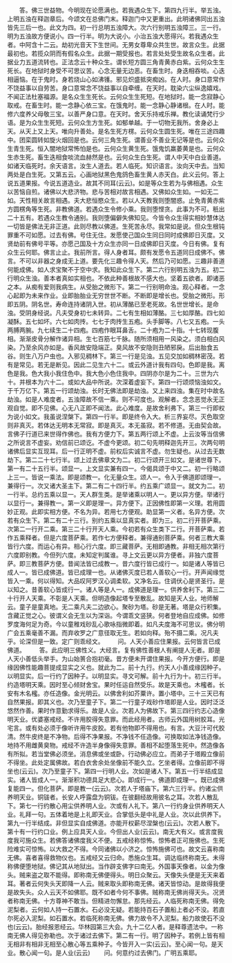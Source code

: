 <!-- { "loadSidebar": true } -->
　　答。佛三世益物。今明现在论愿满也。若我遇众生下。第四九行半。举五浊。上明五浊在释迦章后。今颂文在总佛门末。释迦门中又更重出。此明诸佛同出五浊皆先三后一也。此文为四。初一行总明五浊障大。次六行别明五浊障三。三一行。明为五浊故方便说小。四一行半。明为大说小。小治五浊大愿得兴。若我遇众生者。中阿含十二云。劫初光音天下生世间。无男女尊卑众共生世。故言众生。此据最初也。若揽众阴而有假名众生。此据一期受报也。若言处处受生故名众生者。此据业力五道流转也。正法念云十种众生。谓长短方圆三角青黄赤白紫。云何众生生死长。在地狱时身受不可思议苦。心念无量无边恶。在畜生时。身迭相吞啖。心迭相逼恼。在于鬼时。身若烧山心如沸镬。邪见炽盛抵突痴凶。在人时。身口意常作不饶益事以自劳苦。身口意常念不饶益事以自牵缠。在天时。耽染六尘纵逸嬉戏。不闻正法杜塞福源。是名众生生死长。云何众生生死短。在地狱时。能一念寂静心取戒。在畜生时。能一念静心依三宝。在饿鬼时。能一念静心静诸根。在人时。能修六度养父母敬三宝。以善严身口意。在天时。舍天乐持戒乐禅。教化读诵梵行少语。是为众生生死短。云何众生方生死。如郁单越。于一切物无我所。舍身必上天。从天上又上天。唯向升善处。是名生死方楞。云何众生圆生死。唯在三途四趣中。团栾圆转如旋火烟回是也。云何三角生死。谓善业不善业无记等是也。云何众生青生死。恒入闇地狱常怖怕是也。云何众生黄生死。饿鬼饥羸萎黄是也。云何众生赤生死。畜生迭相食啖流血赫然是也。云何众生白生死。谓人中天中白业善道。如诸天临死时。余天语言。汝生人道去。若人临死。知识语言。汝向天中去。当知两处是白生死。又第五云。心画地狱黑色鬼鸽色畜生黄人赤天白。此义云何。答上说五道果报。今说五道造业。故其不同耳(云云)。如是等众生若为与佛相遇。众生以苦恼自煎。诸佛以大悲济物。悲与苦相对故言相遇。又佛如众生如。一如无二如。天性相关故言相遇。夫大悲恒愍众生。若以人天教我则堕闇惑。止免青黄赤紫方圆楞角等生死。非教佛道。若遇众生令修小乘。我则堕悭贪。此事为不可。秖出二十五有。若遇众生教令通别。我则堕偏僻失佛知见。今皆令众生得实相妙慧体达一切皆是佛法无非正道。此则尽教以佛道。生死苦永尽。我常如是说。但众生根钝罪重不可如愿。过去有佛。号住无住。发愿使己国众生同日同时成佛即日灭度。又贤劫前有佛号平等。亦愿己国及十方众生亦同一日成佛即日灭度。今日有佛。复有众生云何耶。佛言止止。我前所言。得人身者耳。颇有发愿令五道同日成佛不。佛言。不可以非器之身成无上道。要先化三趣令得人天。然后乃可如愿。三趣非善道何能成佛。如人求宝聚不于空中求。我知此众生下。第二六行别明五浊为五。初二行明众生浊。善本者真如实相也。不依此种善根故不感大也。坚着五欲者。即诸恶之本。从痴有爱则我病生。从受胎之微形下。第二一行别明命浊。观心释者。一念心起即为未来作业。业即胎胎业无穷世世不断。不断即是增长也。受胎之微形。形即五阴。阴名世。寿命连持诸阴入世。初从薄酪已至老死故。名世世增长。是命浊。受阴身经说。凡夫受身初七未转异。二七有生相如薄酪。三七如厚酪。四七如凝酥。五七如坏。六七如肉抟。七七于肉抟生五疱。头手脚等。八七又五疱。一头两膊两腕。九七续生二十四疱。四疱作眼耳鼻舌。二十疱为二十指。十七转现腹相。渐渐皮骨分解作诸异相。生七百筋七千脉。随所须相用一风染之。须白相白风染。乃至余风亦如是。香风故安隐端正。臭风故不安隐则丑陋邪戾。后出胎食五谷。则生八万户虫也。入邪见稠林下。第三一行是见浊。五见交加如稠林密茂。若有是常见。若无是断见。因此二见生六十二。或云外道计我有四句。色即是我。离色是我。色大我小我住色中。我大色小色住我中。四阴亦尔是为二十。三世为六十。并根本为六十二。或如大品中所说。次深着虚妄下。第四一行颂烦恼浊如文。于千万亿下。第五一行颂劫浊。长时无佛法即是劫浊。又上来四浊。集在时中故名劫浊。如是人难度者。五浊障故不信一乘。则不可度也。观解者。念念恶觉永无正观自觉。即不见佛。心无八正即不闻法。此心难度。是故舍利弗下。第三一行即权为说小如文。我虽说涅槃下。第四一行半。即是终令入大。析三界妄尽。灭色取空则非真灭。若体达无明本无常寂。即是真灭。本无虽寂。若不修道。无由契会故。言佛子行道已来世得作佛也。我有方便力下。第五两行颂上不虚。上云汝等当信佛之所说言不虚妄。劝信前已颂讫。不虚今更颂。初二句先明释迦先开三。次两句明诸佛后显实互现耳。后一行正明不虚。前权后实诚言不虚。勿生疑也。从过去无数劫下。第二二十七行半。颂上过去佛章文为二。初二行颂开三如文。是诸世尊下。第一有二十五行半。颂显一。上文显实兼有四一。今偈具颂于中又二。初一行略颂上三一。皆说一乘法。即是颂教一。化无量众生。颂人一。令入于佛道即颂理一。兼得行一。次又诸大圣主下。第二有二十四行半。约五乘广颂显一。就文为二。初一行半。总约五乘以显一。天人群生类。是举诸乘以明人一。更以异方便。举诸行以显行一。兼得教一。第一义即是理一。异方便下。正因佛性即第一义理。若用圆妙正观。此即实相方便。不名为异。若用七方便观。助显第一义者。名异方便。次若有众生下。第二有二十三行。别约五乘以显真实者。即为三。初二行开菩萨乘。次第二一行开二乘。第三二十行开天人乘。今初若有众生类下二行。开菩萨乘。若作五乘释者。但是六度菩萨乘。若作七方便释者。兼得通别菩萨乘。何者三教大乘皆行六度。而运心有异。相心行六度。即三藏菩萨。无相即通教。非相无相次第行六度即别教。今但列六度。未知定判属谁。寻上文云更以异方便者。非独六度菩萨。即三教菩萨方便。昔闻法皆已成教一。昔六度行皆已成行一。如是诸人等皆已成人一。皆已成佛道。皆已成理一也。从诸佛灭度已若人善软心一行。开声闻缘觉皆入一乘。何以得知。大品叹阿罗汉心调柔软。又净名云。住调伏心是贤圣行。是以知之。昔善软心皆成行一。诸人等是人一。成佛道是理一。供养舍利下。第三二十行开人天乘。不彰是人天乘。但明造像起塔专至散乱。故知是天人业。地师解云。童子是童真地。无二乘凡夫二边欲心。聚砂为塔。砂是无著。塔是众行积集。含藏正觉之心。彼谓义会无生以为深诣。今谓乖文竖狭。何者登地自应成佛。如修罗度海何足为奇。今以童稚戏砂乱心歌咏指微即着。如凡夫度海不可思议。佛分明广会五乘毫善不漏。而弃收罗之广意径取无生。若如向释。殆不摄二乘。况凡夫乎。论深但是一致。定广则乖经文。
　　问。人天小善应住果报。云何皆言已成佛道。
　　答。此应明三佛性义。大经言。复有佛性善根人有阐提人无者。即是人天小善低头举手。为山始篑合抱初毫。昔方便未开谓住果报。今开方便行。即是缘因佛性能趣菩提成显实之义也。就此为二。前十九行。约天人小善成缘因种子。以明显实。后一行约了因种子。以明显实。寻文可解。前十九行为十。初三行半。约造塔明天乘。因时至心倾财舍宝。果时任运自然受乐。故是天乘也。木櫁者。长安有木名櫁。亦任造像。金光明云。以佛舍利如芥粟许。置小塔中。三十三天已有自然果报。即其义也。次乃至童子下。第二一行童子戏砂作塔即是人业。因时泛泛悠然作善。果时作意勤求得乐。故是人业。次若人为佛故下。第三四行约志心造像明天业。优婆塞戒经。不许用胶得失意罪。而此经用者。古师云外国用树胶耳。光宅言。或有处必须于像听许用牛皮胶。若有他物即不得用也。有言。大豆汁可代胶清。然牛皮终是不净物。后得不净果报。不净钱不任造像。可换取如法净钱造像。地持不用雌黄臭物。戒经不许造半身像得失意罪。善相不起堕落生死中。然造像各有所拟。若当堂佛必须坐。消息佛或坐或卧。行动佛必应立。而弟子于塔殿立像前不得坐。此处定属佛故。若白衣舍余处坐像前不能久立。乞坐者得。立像前即不得坐也(云云)。次乃至童子下。第四一行明人业。次如是诸人下。第五一行半结成显实。诸人皆成人一。渐渐积功德具足大悲心。即成行一。佛道即成理一。既已成佛复能四一。但化菩萨。即是教一(云云)。次若人于塔庙下。第六三行半。约诸尘供养明天业。铜钹者。长安人呼露盘为铜钹。在彼翻经故用彼名之耳。次若人散乱下。第七一行约散心用尘供养明人业。次或有人礼下。第八一行约身业供养明天人业。礼拜一句。五体着地是上礼即天业。合掌低头是中礼是人业。次以此供养下。第九一行半结成。非但显实自成佛道。亦能开权薪尽涅槃也(云云)。次若人散下。第十有一行约口业。例上应具天人业。今但出人业(云云)。南无大有义。或言度我度我可施众生。若佛答诸佛度我义不便。五戒经称惊怖。惊怖者正可施佛也。生死险难实可惊怖。以大救之不得。今同诸佛以小济之。惊怖施佛可也。故文云喜称南无佛。喜者喜得救物仪也。五戒经又云归命。悉施众生耳。调达临终称南无。未得称佛便堕地狱。佛记其从地狱出。当作辟支佛字曰南无。外国事天像者。以金为像头。贼来盗之取不能得。即称南无佛便得头。明日众聚云。天像失头便是无天来着耳。著者云何失头天即降一人云。贼来取头即称南无佛。诸天皆惊动。是故得我便是故失头。众人云天不如佛耶。既不如者今何不事佛。贼称南无佛尚得天头。况贤者称南无佛。十方尊神不敢当。但精进勿懈怠。那先经云。人临死称南无佛。得免泥梨者。云何如人持一石置水。石必没无疑。若能持百石子置船上者必不没。若直尔死必入泥梨。如石置水。若临死称南无佛。佛力故令不入泥梨。船力故使石不没也(云云)。胎经报恩经云。华林园第三大会。九十二亿人者。是释尊遗法中。一称南无佛人得见弥勒也。次于诸过去佛下。第二有一行。明了因种子。若例上皆有相无相非有相非无相至心散心等五乘种子。今皆开入一实(云云)。至心闻一句。是天业。散心闻一句。是人业(云云)
　　问。何意约过去佛门。广明五乘耶。
